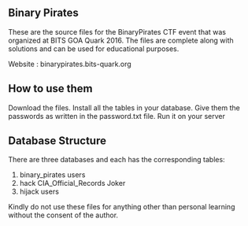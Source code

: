 Binary Pirates
---------------

These are the source files for the BinaryPirates CTF event that was organized at BITS GOA Quark 2016. The files are complete along with solutions and can be used for educational purposes.

Website : binarypirates.bits-quark.org

How to use them
----------------

Download the files.
Install all the tables in your database. Give them the passwords as written in the password.txt file.
Run it on your server


Database Structure
--------------------

There are three databases and each has the corresponding tables:
1) binary_pirates
	users
2) hack
	CIA_Official_Records
	Joker
3) hijack
	users




Kindly do not use these files for anything other than personal learning without the consent of the author.
